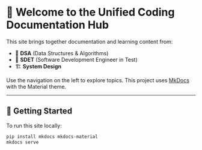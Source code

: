 # 👋 Welcome to the Unified Coding Documentation Hub

This site brings together documentation and learning content from:

- 📘 **DSA** (Data Structures & Algorithms)
- 🧪 **SDET** (Software Development Engineer in Test)
- 🏗 **System Design**

Use the navigation on the left to explore topics. This project uses [MkDocs](https://www.mkdocs.org) with the Material theme.

---

## 🚀 Getting Started

To run this site locally:

```bash
pip install mkdocs mkdocs-material
mkdocs serve
